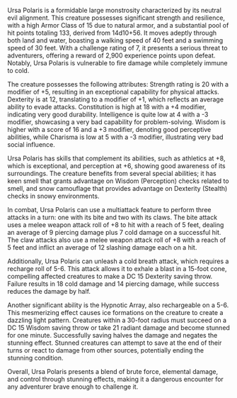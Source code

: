 Ursa Polaris is a formidable large monstrosity characterized by its neutral evil alignment. This creature possesses significant strength and resilience, with a high Armor Class of 15 due to natural armor, and a substantial pool of hit points totaling 133, derived from 14d10+56. It moves adeptly through both land and water, boasting a walking speed of 40 feet and a swimming speed of 30 feet. With a challenge rating of 7, it presents a serious threat to adventurers, offering a reward of 2,900 experience points upon defeat. Notably, Ursa Polaris is vulnerable to fire damage while completely immune to cold. 

The creature possesses the following attributes: Strength rating is 20 with a modifier of +5, resulting in an exceptional capability for physical attacks. Dexterity is at 12, translating to a modifier of +1, which reflects an average ability to evade attacks. Constitution is high at 18 with a +4 modifier, indicating very good durability. Intelligence is quite low at 4 with a -3 modifier, showcasing a very bad capability for problem-solving. Wisdom is higher with a score of 16 and a +3 modifier, denoting good perceptive abilities, while Charisma is low at 5 with a -3 modifier, illustrating very bad social influence.

Ursa Polaris has skills that complement its abilities, such as athletics at +8, which is exceptional, and perception at +6, showing good awareness of its surroundings. The creature benefits from several special abilities; it has keen smell that grants advantage on Wisdom (Perception) checks related to smell, and snow camouflage that provides advantage on Dexterity (Stealth) checks in snowy environments.

In combat, Ursa Polaris can use a multiattack feature to perform three attacks in a turn: one with its bite and two with its claws. The bite attack uses a melee weapon attack roll of +8 to hit with a reach of 5 feet, dealing an average of 9 piercing damage plus 7 cold damage on a successful hit. The claw attacks also use a melee weapon attack roll of +8 with a reach of 5 feet and inflict an average of 12 slashing damage each on a hit.

Additionally, Ursa Polaris can unleash a cold breath attack, which requires a recharge roll of 5-6. This attack allows it to exhale a blast in a 15-foot cone, compelling affected creatures to make a DC 15 Dexterity saving throw. Failure results in 18 cold damage and 14 piercing damage, while success reduces the damage by half. 

Another significant ability is the Hypnotic Array, also rechargeable on a 5-6. This mesmerizing effect causes ice formations on the creature to create a dazzling light pattern. Creatures within a 30-foot radius must succeed on a DC 15 Wisdom saving throw or take 21 radiant damage and become stunned for one minute. Successfully saving halves the damage and negates the stunning effect. Stunned creatures can attempt to save at the end of their turns or react to damage from other sources, potentially ending the stunning condition. 

Overall, Ursa Polaris presents a blend of brute force, elemental damage, and control through stunning effects, making it a dangerous encounter for any adventurer brave enough to challenge it.